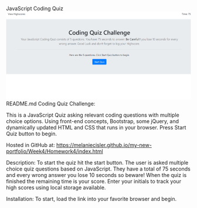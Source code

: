 JavaScript Coding Quiz
![](workingPic.png)
README.md
Coding Quiz Challenge:

This is a JavaScript Quiz asking relevant coding questions with multiple choice options. Using front-end concepts, Bootstrap, some jQuery, and dynamically updated HTML and CSS that runs in your browser. Press Start Quiz button to begin.

Hosted in GitHub at: https://melaniecisler.github.io/my-new-portfolio/Week4/Homework4/index.html

Description: To start the quiz hit the start button. The user is asked multiple choice quiz questions based on JavaScript. They have a total of 75 seconds and every wrong answer you lose 10 seconds so beware! When the quiz is finished the remaining time is your score. Enter your initials to track your high scores using local storage available.

Installation: To start, load the link into your favorite browser and begin.
